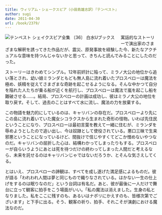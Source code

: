 ```yaml
---
title: ウィリアム・シェークスピア（小田島雄志訳）『テンペスト』
author: sugi
date: 2011-04-30
url: /book/2379/
---
```

<a href="http://www.amazon.co.jp/exec/obidos/ASIN/4560070369/chezsugi-22/ref=nosim/" name="amazletlink" target="_blank"><img src="http://i2.wp.com/ecx.images-amazon.com/images/I/411PRmQGBXL._SL160_.jpg?w=660" alt="テンペスト  シェイクスピア全集 〔36〕 白水Uブックス" class="alignleft" style="float: left; margin: 0 20px 20px 0;" data-recalc-dims="1" /></a>

寓話的なストーリーで演出家のさまざまな解釈を誘ってきた作品だが、震災、原発事故を経験した今、新たなアクチュアルな意味を持つんじゃないかと思って、きちんと読んでみることにしたのだった。

ストーリーはきわめてシンプル。12年前奸計に陥って、ミラノ大公の地位から追い落とされ、幼い娘ミランダともども無人島に流れ着いたプロスペローは魔法を極め、妖精を従えてさまざまな奇跡を起こせるようになる。そんな中かつて自分を陥れた人たちが乗る船が近くを航行し、プロスペローは魔法で嵐を起こし船を難破させる......。結局、プロスペローの計画は成功し、彼はミラノ大公の地位を取り戻す。そして、過去のことはすべて水に流し、魔法の力を放棄する。

この物語を魅力的にしているのは、キャリバンの存在だ。プロスペローより先にこの島に流れ着いていた魔女シコラクスから生まれた奇形の怪物。いわば先住民ということになり、プロスペローは最初言葉を教えて一緒に住むが、ミランダを辱めようとしたので追い出し、今は奴隷として使役されている。悪口三昧で生来邪悪ということになっているけど、間抜けで信じやすくてどこか憎めないやつなのだ。キャリバンの屈折した心は、結構わかってしまったりもする。プロスペローが自らいうようにあとは死を待つだけの終わってしまった人間だと考えるなら、未来を託せるのはキャリバンじゃではないだろうか、とそんな気さえしてくる。

とはいえ、プロスペローの諦観は、すべてを成し遂げた満足感によるものだ。彼が語る「われわれ人間は夢と同じもので織りなされている。はかない一生の仕上げをするのは眠りなのだ」という台詞は有名だ。あと、彼が最後に一人だけで舞台に立って観客に拍手をこう場面がいい。「私の魔法は消えました。生身の私となりました。私をここに残すのも、あるいはナポリにかえすのも、皆様次第でございます」と下手に出る。そう、観客の祈り、拍手、それこそが演劇における魔法なのだ。

